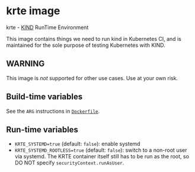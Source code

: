 # krte image

krte - [KIND](https://sigs.k8s.io/kind) RunTime Environment

This image contains things we need to run kind in Kubernetes CI, and
is maintained for the sole purpose of testing Kubernetes with KIND.

## WARNING

This image is _not_ supported for other use cases. Use at your own risk.

## Build-time variables
See the `ARG` instructions in [`Dockerfile`](./Dockerfile).

## Run-time variables
- `KRTE_SYSTEMD=true` (default: `false`): enable systemd
- `KRTE_SYSTEMD_ROOTLESS=true` (default: `false`): switch to a non-root user via systemd.
  The KRTE container itself still has to be run as the root, so DO NOT specify `securityContext.runAsUser`.
